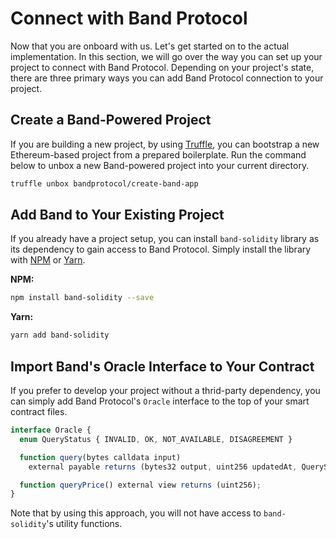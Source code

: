 # Connect with Band Protocol

Now that you are onboard with us. Let's get started on to the actual implementation. In this section, we will go over the way you can set up your project to connect with Band Protocol. Depending on your project's state, there are three primary ways you can add Band Protocol connection to your project.

## Create a Band-Powered Project

If you are building a new project, by using [Truffle](https://www.trufflesuite.com/), you can bootstrap a new Ethereum-based project from a prepared boilerplate. Run the command below to unbox a new Band-powered project into your current directory.

```sh
truffle unbox bandprotocol/create-band-app
```

## Add Band to Your Existing Project

If you already have a project setup, you can install `band-solidity` library as its dependency to gain access to Band Protocol. Simply install the library with [NPM](https://www.npmjs.com/) or [Yarn](https://yarnpkg.com/).

**NPM:**

```sh
npm install band-solidity --save
```

**Yarn:**

```sh
yarn add band-solidity
```

## Import Band's Oracle Interface to Your Contract

If you prefer to develop your project without a thrid-party dependency, you can simply add Band Protocol's `Oracle` interface to the top of your smart contract files.

```ts
interface Oracle {
  enum QueryStatus { INVALID, OK, NOT_AVAILABLE, DISAGREEMENT }

  function query(bytes calldata input)
    external payable returns (bytes32 output, uint256 updatedAt, QueryStatus status);

  function queryPrice() external view returns (uint256);
}
```

Note that by using this approach, you will not have access to `band-solidity`'s utility functions.

<!-- # Connect with Band Protocol

Now that you are onboard with us. Let's continue on to the actual implementation. In this section, we will explain how you can write your smart contracts to retrieve data from Band Protocol. We believe you will be impressed by how simple and short it is!

## Add Band to Your Existing Project

If you

## Find Data Sources of your Interest

As explained in [Architecture Section](/band/overview.md), Band Protocol consists of multiple independent data governance groups, each of which serves a different type of data. For example, currency exchange rate dataset on Kovan resides at [0x6566bE6fb21CA90F85b3D22D5D94FEece78B9909](https://kovan.etherscan.io/address/0x6566bE6fb21CA90F85b3D22D5D94FEece78B9909). Visit [Available Datasets Section](/TODO) to see what's currently available and their respective specifications. You will need the address of the dataset contract in order to perform queries. If you can't find the data you want, please submit a request via [this form](/TODO).

## Define Oracle Interface

Next, include the following code snippet to the top of your smart contract. This is Band Protocol's generic `Oracle` interface. It has two functions: `queryPrice` to check the cost of querying a data point, and `query` to perform the actual task (notice that the function is `payable`). You can read the specifications of the two functions [here](/devs/reference.md),

```ts
interface Oracle {
  enum QueryStatus { INVALID, OK, NOT_AVAILABLE, DISAGREEMENT }

  /// Performs the query and returns the result as a triple
  function query(bytes calldata input)
    external payable returns (bytes output, uint256 updatedAt, QueryStatus status);

  /// Returns the cost of calling `query` function in Wei
  function queryPrice() external view returns (uint256);
}
```

## Perform Query On-Chain

In your smart contract, you can instantiate an `Oracle` instance and perform the query. An example of how to query for an exchange rate between Ether and US dollar is shown below.

```ts
/// An example contract that needs access to ETH/USD price running on Kovan.
contract BandClientExample {
  /// Defines an oracle instance pointing to the dataset address
  Oracle oracle = Oracle(0x6566bE6fb21CA90F85b3D22D5D94FEece78B9909);

  /// Returns the most up-to-date ETH/USD exchange rate times 1e18
  function getETHUSDRate() internal returns (uint256) {
    /// Gets the price (in wei) you need to pay to query
    uint256 price = oracle.queryPrice();
    /// Performs the query with Band Protocol's TCD
    (bytes32 output, uint256 updatedAt, Oracle.QueryStatus status) =
      oracle.query.value(price)("ETH/USD");
    /// Query status must be "OK"
    require(status == Oracle.QueryStatus.OK);
    /// Data must not be older than 15 minutes
    require(updatedAt > now - 15 minutes);
    /// Returns the raw output casted to uint256 per specification
    return uint256(output);
  }
}
```

In this example, `BandClientExample` smart contract has one function `getETHUSDRate`. The function first asks for the price of invoking a query, then performs the query with key `ETH/USD`, as specified in the dataset's [key specification](TODO).

## (Optional) Request Data Update with BandApp

On [Band Data Explorer](https://app.kovan.bandprotocol.com), you will see -->
